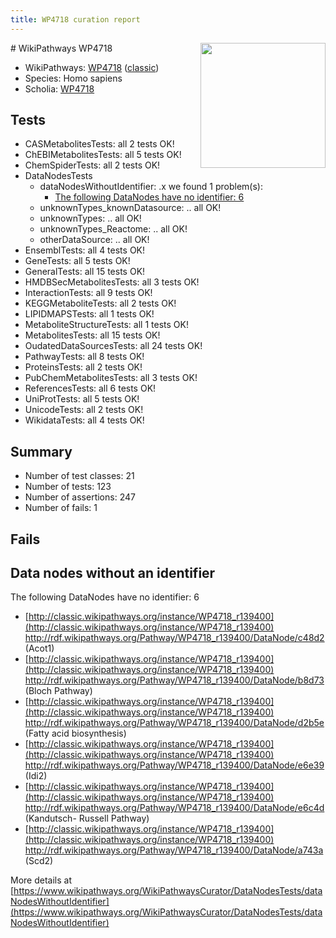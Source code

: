 ```yaml
---
title: WP4718 curation report
---
```


<img style="float: right; width: 200px" src="https://upload.wikimedia.org/wikipedia/commons/thumb/8/83/Wplogo_with_text_500.png/640px-Wplogo_with_text_500.png" />
# WikiPathways WP4718

* WikiPathways: [WP4718](https://wikipathways.org/pathways/WP4718) ([classic](https://classic.wikipathways.org/instance/WP4718))
* Species: Homo sapiens
* Scholia: [WP4718](https://scholia.toolforge.org/wikipathways/WP4718)
## Tests
* CASMetabolitesTests: all 2 tests OK!
* ChEBIMetabolitesTests: all 5 tests OK!
* ChemSpiderTests: all 2 tests OK!
* DataNodesTests
    * dataNodesWithoutIdentifier: .x we found 1 problem(s):
        * [The following DataNodes have no identifier: 6](#d2d32fa5)
    * unknownTypes_knownDatasource: .. all OK!
    * unknownTypes: .. all OK!
    * unknownTypes_Reactome: .. all OK!
    * otherDataSource: .. all OK!
* EnsemblTests: all 4 tests OK!
* GeneTests: all 5 tests OK!
* GeneralTests: all 15 tests OK!
* HMDBSecMetabolitesTests: all 3 tests OK!
* InteractionTests: all 9 tests OK!
* KEGGMetaboliteTests: all 2 tests OK!
* LIPIDMAPSTests: all 1 tests OK!
* MetaboliteStructureTests: all 1 tests OK!
* MetabolitesTests: all 15 tests OK!
* OudatedDataSourcesTests: all 24 tests OK!
* PathwayTests: all 8 tests OK!
* ProteinsTests: all 2 tests OK!
* PubChemMetabolitesTests: all 3 tests OK!
* ReferencesTests: all 6 tests OK!
* UniProtTests: all 5 tests OK!
* UnicodeTests: all 2 tests OK!
* WikidataTests: all 4 tests OK!


## Summary

* Number of test classes: 21
* Number of tests: 123
* Number of assertions: 247
* Number of fails: 1

## Fails

<a name="d2d32fa5" />

## Data nodes without an identifier

The following DataNodes have no identifier: 6

* [http://classic.wikipathways.org/instance/WP4718_r139400](http://classic.wikipathways.org/instance/WP4718_r139400) http://rdf.wikipathways.org/Pathway/WP4718_r139400/DataNode/c48d2 (Acot1)
* [http://classic.wikipathways.org/instance/WP4718_r139400](http://classic.wikipathways.org/instance/WP4718_r139400) http://rdf.wikipathways.org/Pathway/WP4718_r139400/DataNode/b8d73 (Bloch Pathway)
* [http://classic.wikipathways.org/instance/WP4718_r139400](http://classic.wikipathways.org/instance/WP4718_r139400) http://rdf.wikipathways.org/Pathway/WP4718_r139400/DataNode/d2b5e (Fatty acid biosynthesis)
* [http://classic.wikipathways.org/instance/WP4718_r139400](http://classic.wikipathways.org/instance/WP4718_r139400) http://rdf.wikipathways.org/Pathway/WP4718_r139400/DataNode/e6e39 (Idi2)
* [http://classic.wikipathways.org/instance/WP4718_r139400](http://classic.wikipathways.org/instance/WP4718_r139400) http://rdf.wikipathways.org/Pathway/WP4718_r139400/DataNode/e6c4d (Kandutsch-
Russell 
Pathway)
* [http://classic.wikipathways.org/instance/WP4718_r139400](http://classic.wikipathways.org/instance/WP4718_r139400) http://rdf.wikipathways.org/Pathway/WP4718_r139400/DataNode/a743a (Scd2)


More details at [https://www.wikipathways.org/WikiPathwaysCurator/DataNodesTests/dataNodesWithoutIdentifier](https://www.wikipathways.org/WikiPathwaysCurator/DataNodesTests/dataNodesWithoutIdentifier)


